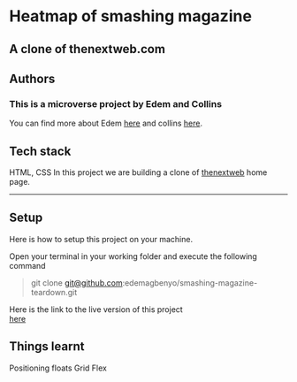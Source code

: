
# Heatmap of smashing magazine
A clone of thenextweb.com
---
## Authors
### This is a microverse project by Edem and Collins
You can find more about Edem [here](https://github.com/edemagbenyo) and collins [here](https://github.com/collinsugwu).

## Tech stack
HTML, CSS
In this project we are building a clone of [thenextweb](https://thenextweb.com/) home page.

---

## Setup
Here is how to setup this project on your machine.

Open your terminal in your working folder and execute the following command

>git clone git@github.com:edemagbenyo/smashing-magazine-teardown.git


Here is the link to the live version of this project	
[here](https://raw.githack.com/collinsugwu/the-next-web/the-next-web-working-branch/index.html)


## Things learnt

Positioning
floats
Grid
Flex